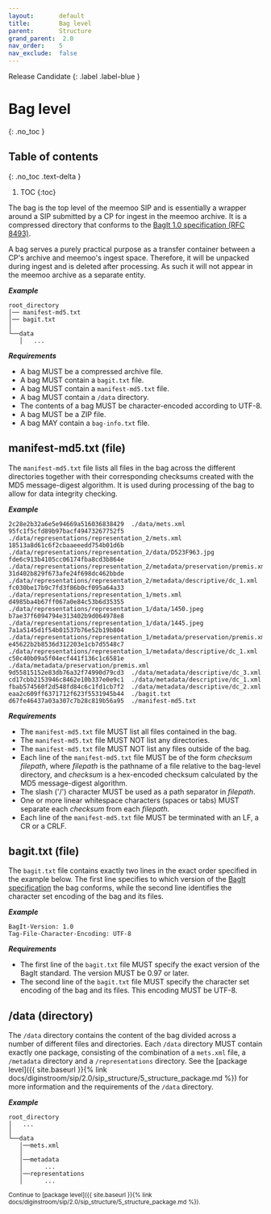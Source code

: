 ```yaml
---
layout:       default
title:        Bag level
parent:       Structure
grand_parent:  2.0
nav_order:    5
nav_exclude:  false
---
```

Release Candidate
{: .label .label-blue }
# Bag level
{: .no_toc }

## Table of contents
{: .no_toc .text-delta }

1. TOC
{:toc}

The bag is the top level of the meemoo SIP and is essentially a wrapper around a SIP submitted by a CP for ingest in the meemoo archive.
It is a compressed directory that conforms to the [BagIt 1.0 specification (RFC 8493)](https://www.rfc-editor.org/rfc/rfc8493.html).

A bag serves a purely practical purpose as a transfer container between a CP's archive and meemoo's ingest space.
Therefore, it will be unpacked during ingest and is deleted after processing.
As such it will not appear in the meemoo archive as a separate entity.

***Example***

```plaintext
root_directory
│── manifest-md5.txt
│── bagit.txt
│
└──data
   │   ...
```

***Requirements***

- A bag MUST be a compressed archive file.
- A bag MUST contain a `bagit.txt` file.
- A bag MUST contain a `manifest-md5.txt` file.
- A bag MUST contain a `/data` directory.
- The contents of a bag MUST be character-encoded according to UTF-8.
- A bag MUST be a ZIP file.
- A bag MAY contain a `bag-info.txt` file.

## manifest-md5.txt (file)

The `manifest-md5.txt` file lists all files in the bag across the different directories together with their corresponding checksums created with the MD5 message-digest algorithm.
It is used during processing of the bag to allow for data integrity checking.

***Example***

```plaintext
2c28e2b32a6e5e94669a516036838429  ./data/mets.xml
95fc1f5cfd89b97bacf49473267752f5  ./data/representations/representation_2/mets.xml
18513a8d61c6f2cbaaeeedd754b01d6b  ./data/representations/representation_2/data/D523F963.jpg
fde6c913b4105cc06174fba8cd3b864e  ./data/representations/representation_2/metadata/preservation/premis.xml
31d402b829f673afe24f698dc462bbde  ./data/representations/representation_2/metadata/descriptive/dc_1.xml
fc030be17b9c7fd3f86b0cf095a64a33  ./data/representations/representation_1/mets.xml
d4985ba4b67ff067a0e84c53b6d35355  ./data/representations/representation_1/data/1450.jpeg
b7ae37f6094794e313402b9d064978e8  ./data/representations/representation_1/data/1445.jpeg
7a1a5145d1f54b01537b76e52b19b804  ./data/representations/representation_1/metadata/preservation/premis.xml
e45622b2b8536d312203e1cb7d5548c7  ./data/representations/representation_1/metadata/descriptive/dc_1.xml
c50c40b09a5f04ecf441f136c1c6581e  ./data/metadata/preservation/premis.xml
9d55815152e83db76a32f74990d79cd3  ./data/metadata/descriptive/dc_3.xml
cd17cbb2153946c8462e10b337e0e9c1  ./data/metadata/descriptive/dc_1.xml
fbab574560f2d548fd84c6c1fd1cb7f2  ./data/metadata/descriptive/dc_2.xml
eaa2c609ff6371712f623f5531945b44  ./bagit.txt
d67fe46437a03a307c7b28c819b56a95  ./manifest-md5.txt
```

***Requirements***

- The `manifest-md5.txt` file MUST list all files contained in the bag.
- The `manifest-md5.txt` file MUST NOT list any directories.
- The `manifest-md5.txt` file MUST NOT list any files outside of the bag.
- Each line of the `manifest-md5.txt` file MUST be of the form *checksum filepath*, where *filepath* is the pathname of a file relative to the bag-level directory, and *checksum* is a hex-encoded checksum calculated by the MD5 message-digest algorithm.
- The slash ('/') character MUST be used as a path separator in *filepath*.
- One or more linear whitespace characters (spaces or tabs) MUST separate each *checksum* from each *filepath*.
- Each line of the `manifest-md5.txt` file MUST be terminated with an LF, a CR or a CRLF.

## bagit.txt (file)

The `bagit.txt` file contains exactly two lines in the exact order specified in the example below.
The first line specifies to which version of the [BagIt specification](https://www.rfc-editor.org/rfc/rfc8493.html) the bag conforms, while the second line identifies the character set encoding of the bag and its files.

***Example***

```plaintext
BagIt-Version: 1.0
Tag-File-Character-Encoding: UTF-8
```

***Requirements***

- The first line of the `bagit.txt` file MUST specify the exact version of the BagIt standard. The version MUST be 0.97 or later.
- The second line of the `bagit.txt` file MUST specify the character set encoding of the bag and its files. This encoding MUST be UTF-8.

## /data (directory)

The `/data` directory contains the content of the bag divided across a number of different files and directories.
Each `/data` directory MUST contain exactly one package, consisting of the combination of a `mets.xml` file, a `/metadata` directory and a `/representations` directory.
See the [package level]({{ site.baseurl }}{% link docs/diginstroom/sip/2.0/sip_structure/5_structure_package.md %}) for more information and the requirements of the `/data` directory.

***Example***

```plaintext
root_directory
│   ...
│
└──data
   │──mets.xml
   │
   │──metadata
   │      ...
   │──representations
   │      ...
```

<small>
Continue to [package level]({{ site.baseurl }}{% link docs/diginstroom/sip/2.0/sip_structure/5_structure_package.md %}).
</small>
